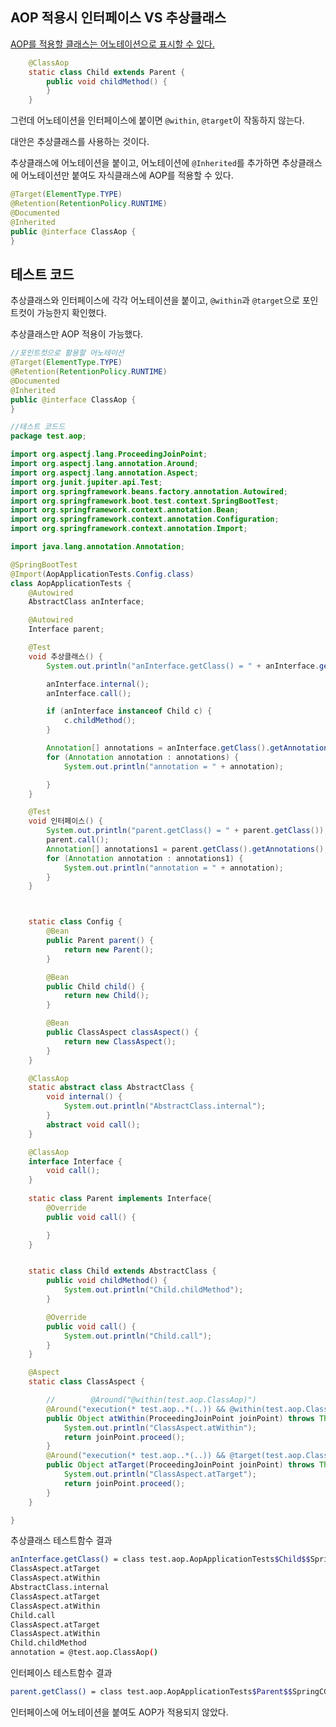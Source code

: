 ## AOP 적용시 인터페이스 VS 추상클래스

[AOP를 적용할 클래스는 어노테이션으로 표시할 수 있다.](https://codeleeks.github.io/blog/posts/springboot/Spring%EC%97%90%EC%84%9C%20%EB%B6%80%EA%B0%80%20%EA%B8%B0%EB%8A%A5%EC%9D%84%20%EC%B6%94%EA%B0%80%ED%95%98%EB%8A%94%20%EB%B0%A9%EB%B2%95.md#:~:text=%EB%A7%A4%EC%B9%AD%ED%95%A0%20%EC%88%98%20%EC%9E%88%EB%8B%A4.-,%40target%2C%20%40within,-%EB%AA%85%EC%8B%9C%ED%95%9C%20%EC%96%B4%EB%85%B8%ED%85%8C%EC%9D%B4%EC%85%98%EC%9D%B4%20%EB%B6%99%EC%96%B4)

```java
    @ClassAop
    static class Child extends Parent {
        public void childMethod() {
        }
    }
```

그런데 어노테이션을 인터페이스에 붙이면 `@within`, `@target`이 작동하지 않는다.

대안은 추상클래스를 사용하는 것이다.

추상클래스에 어노테이션을 붙이고, 어노테이션에 `@Inherited`를 추가하면 추상클래스에 어노테이션만 붙여도 자식클래스에 AOP를 적용할 수 있다.

```java
@Target(ElementType.TYPE)
@Retention(RetentionPolicy.RUNTIME)
@Documented
@Inherited
public @interface ClassAop {
}
```

## 테스트 코드

추상클래스와 인터페이스에 각각 어노테이션을 붙이고, `@within`과 `@target`으로 포인트컷이 가능한지 확인했다.

추상클래스만 AOP 적용이 가능했다.

```java
//포인트컷으로 활용할 어노테이션
@Target(ElementType.TYPE)
@Retention(RetentionPolicy.RUNTIME)
@Documented
@Inherited
public @interface ClassAop {
}

//테스트 코드드
package test.aop;

import org.aspectj.lang.ProceedingJoinPoint;
import org.aspectj.lang.annotation.Around;
import org.aspectj.lang.annotation.Aspect;
import org.junit.jupiter.api.Test;
import org.springframework.beans.factory.annotation.Autowired;
import org.springframework.boot.test.context.SpringBootTest;
import org.springframework.context.annotation.Bean;
import org.springframework.context.annotation.Configuration;
import org.springframework.context.annotation.Import;

import java.lang.annotation.Annotation;

@SpringBootTest
@Import(AopApplicationTests.Config.class)
class AopApplicationTests {
    @Autowired
    AbstractClass anInterface;

    @Autowired
    Interface parent;

    @Test
    void 추상클래스() {
        System.out.println("anInterface.getClass() = " + anInterface.getClass());

        anInterface.internal();
        anInterface.call();

        if (anInterface instanceof Child c) {
            c.childMethod();
        }

        Annotation[] annotations = anInterface.getClass().getAnnotations();
        for (Annotation annotation : annotations) {
            System.out.println("annotation = " + annotation);

        }
    }

    @Test
    void 인터페이스() {
        System.out.println("parent.getClass() = " + parent.getClass());
        parent.call();
        Annotation[] annotations1 = parent.getClass().getAnnotations();
        for (Annotation annotation : annotations1) {
            System.out.println("annotation = " + annotation);
        }
    }



    static class Config {
        @Bean
        public Parent parent() {
            return new Parent();
        }

        @Bean
        public Child child() {
            return new Child();
        }

        @Bean
        public ClassAspect classAspect() {
            return new ClassAspect();
        }
    }

    @ClassAop
    static abstract class AbstractClass {
        void internal() {
            System.out.println("AbstractClass.internal");
        }
        abstract void call();
    }

    @ClassAop
    interface Interface {
        void call();
    }
    
    static class Parent implements Interface{
        @Override
        public void call() {

        }
    }


    static class Child extends AbstractClass {
        public void childMethod() {
            System.out.println("Child.childMethod");
        }

        @Override
        public void call() {
            System.out.println("Child.call");
        }
    }

    @Aspect
    static class ClassAspect {

        //        @Around("@within(test.aop.ClassAop)")
        @Around("execution(* test.aop..*(..)) && @within(test.aop.ClassAop)")
        public Object atWithin(ProceedingJoinPoint joinPoint) throws Throwable {
            System.out.println("ClassAspect.atWithin");
            return joinPoint.proceed();
        }
        @Around("execution(* test.aop..*(..)) && @target(test.aop.ClassAop)")
        public Object atTarget(ProceedingJoinPoint joinPoint) throws Throwable {
            System.out.println("ClassAspect.atTarget");
            return joinPoint.proceed();
        }
    }

}
```

추상클래스 테스트함수 결과
```bash
anInterface.getClass() = class test.aop.AopApplicationTests$Child$$SpringCGLIB$$0
ClassAspect.atTarget
ClassAspect.atWithin
AbstractClass.internal
ClassAspect.atTarget
ClassAspect.atWithin
Child.call
ClassAspect.atTarget
ClassAspect.atWithin
Child.childMethod
annotation = @test.aop.ClassAop()
```

인터페이스 테스트함수 결과
```bash
parent.getClass() = class test.aop.AopApplicationTests$Parent$$SpringCGLIB$$0
```

인터페이스에 어노테이션을 붙여도 AOP가 적용되지 않았다.
